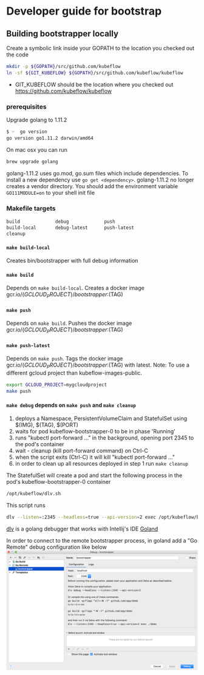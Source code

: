 # Developer guide for bootstrap

## Building bootstrapper locally

Create a symbolic link inside your GOPATH to the location you checked out the code

```sh
mkdir -p ${GOPATH}/src/github.com/kubeflow
ln -sf ${GIT_KUBEFLOW} ${GOPATH}/src/github.com/kubeflow/kubeflow
```

* GIT_KUBEFLOW should be the location where you checked out https://github.com/kubeflow/kubeflow

### prerequisites

Upgrade golang to 1.11.2

```sh
$ ☞  go version
go version go1.11.2 darwin/amd64
```

On mac osx you can run 

```sh
brew upgrade golang
```

golang-1.11.2 uses go.mod, go.sum files which include dependencies.
To install a new dependency use `go get <dependency>`. 
golang-1.11.2 no longer creates a vendor directory.
You should add the environment variable `GO111MODULE=on` to your shell init file

### Makefile targets

```
build             debug             push              
build-local       debug-latest      push-latest       
cleanup           
```

#### `make build-local`
Creates bin/bootstrapper with full debug information

#### `make build` 
Depends on `make build-local`. Creates a docker image gcr.io/$(GCLOUD_PROJECT)/bootstrapper:$(TAG)

#### `make push` 
Depends on `make build`. Pushes the docker image gcr.io/$(GCLOUD_PROJECT)/bootstrapper:$(TAG)

#### `make push-latest` 
Depends on `make push`. Tags the docker image gcr.io/$(GCLOUD_PROJECT)/bootstrapper:$(TAG) with latest.
Note: To use a different gcloud project than kubeflow-images-public. 
```sh
export GCLOUD_PROJECT=mygcloudproject 
make push
```

#### `make debug` depends on `make push` and `make cleanup`
1. deploys a Namespace, PersistentVolumeClaim and StatefulSet using $(IMG), $(TAG), $(PORT)
2. waits for pod kubeflow-bootstrapper-0 to be in phase 'Running'
3. runs "kubectl port-forward ..." in the background, opening port 2345 to the pod's container
4. wait - cleanup (kill port-forward command) on Ctrl-C
5. when the script exits (Ctrl-C) it will kill "kubectl port-forward ..." 
6. in order to clean up all resources deployed in step 1 run `make cleanup`

The StatefulSet will create a pod and start the following process in the pod's kubeflow-bootstrapper-0 container
```sh
/opt/kubeflow/dlv.sh
```

This script runs

```sh
dlv --listen=:2345 --headless=true --api-version=2 exec /opt/kubeflow/bootstrapper -- --in-cluster --namespace=kubeflow --config=/opt/kubeflow/default.yaml --app-dir=/opt/bootstrap/default --registries-config-file=/opt/kubeflow/image_registries.yaml
```

[dlv](https://github.com/derekparker/delve) is a golang debugger that works with Intellij's IDE [Goland](https://www.jetbrains.com/go/)

In order to connect to the remote bootstrapper process, in goland add a "Go Remote" debug configuration like below
![bootstrapper](./bootstrapper.png)
